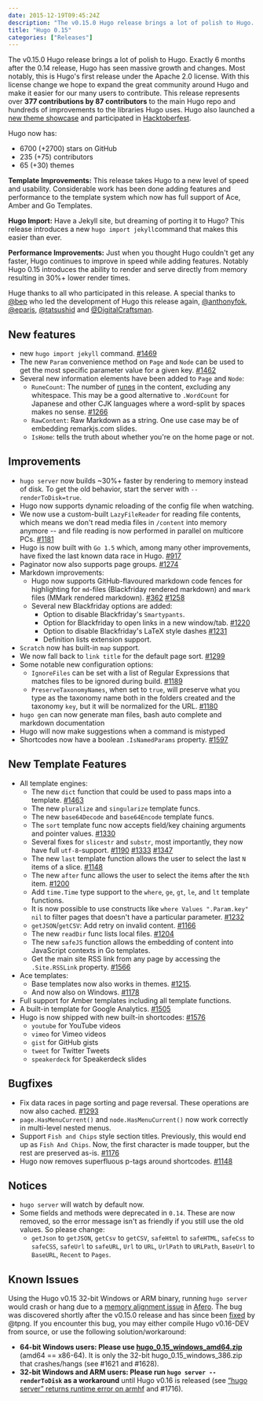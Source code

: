```yaml
---
date: 2015-12-19T09:45:24Z
description: "The v0.15.0 Hugo release brings a lot of polish to Hugo. Exactly 6 months after the 0.14 release, Hugo has seen massive growth and changes. Most notably, this is Hugo's first release under the Apache 2.0 license."
title: "Hugo 0.15"
categories: ["Releases"]
---
```


The v0.15.0 Hugo release brings a lot of polish to Hugo. Exactly 6 months after the 0.14 release, Hugo has seen massive growth and changes. Most notably, this is Hugo's first release under the Apache 2.0 license. With this license change we hope to expand the great community around Hugo and make it easier for our many users to contribute.  This release represents over **377 contributions by 87 contributors** to the main Hugo repo and hundreds of improvements to the libraries Hugo uses. Hugo also launched a [new theme showcase](http://themes.gohugo.io) and participated in [Hacktoberfest](https://hacktoberfest.digitalocean.com).

Hugo now has:
- 6700 (+2700) stars on GitHub
- 235 (+75) contributors
- 65 (+30) themes

**Template Improvements:** This release takes Hugo to a new level of speed and usability. Considerable work has been done adding features and performance to the template system which now has full support of Ace, Amber and Go Templates.

**Hugo Import:** Have a Jekyll site, but dreaming of porting it to Hugo? This release introduces a new `hugo import jekyll`command that makes this easier than ever.

**Performance Improvements:** Just when you thought Hugo couldn't get any faster, Hugo continues to improve in speed while adding features. Notably Hugo 0.15 introduces the ability to render and serve directly from memory resulting in 30%+ lower render times.

Huge thanks to all who participated in this release. A special thanks to [@bep](https://github.com/bep) who led the development of Hugo this release again, [@anthonyfok](https://github.com/anthonyfok), [@eparis](https://github.com/eparis), [@tatsushid](https://github.com/tatsushid) and [@DigitalCraftsman](https://github.com/digitalcraftsman/).

## New features
- new `hugo import jekyll` command. [#1469](https://github.com/spf13/hugo/pull/1469)
- The new `Param` convenience method on `Page` and `Node` can be used to get the most specific parameter value for a given key. [#1462](https://github.com/spf13/hugo/issues/1462)
- Several new information elements have been added to `Page` and `Node`:
  - `RuneCount`: The number of [runes](http://blog.golang.org/strings) in the content, excluding any whitespace. This may be a good alternative to `.WordCount`  for Japanese and other CJK languages where a word-split by spaces makes no sense.  [#1266](https://github.com/spf13/hugo/issues/1266)
  - `RawContent`: Raw Markdown as a string. One use case may be of embedding remarkjs.com slides.
  - `IsHome`: tells the truth about whether you're on the home page or not.

## Improvements
- `hugo server` now builds ~30%+ faster by rendering to memory instead of disk. To get the old behavior, start the server with `--renderToDisk=true`.
- Hugo now supports dynamic reloading of the config file when watching.
- We now use a custom-built `LazyFileReader` for reading file contents, which means we don't read media files in `/content` into memory anymore -- and file reading is now performed in parallel on multicore PCs. [#1181](https://github.com/spf13/hugo/issues/1181)
- Hugo is now built with `Go 1.5` which, among many other improvements, have fixed the last known data race in Hugo. [#917](https://github.com/spf13/hugo/issues/917)
- Paginator now also supports page groups. [#1274](https://github.com/spf13/hugo/issues/1274)
- Markdown improvements:
  - Hugo now supports GitHub-flavoured markdown code fences for highlighting for `md`-files (Blackfriday rendered markdown) and `mmark` files (MMark rendered markdown). [#362](https://github.com/spf13/hugo/issues/362) [#1258](https://github.com/spf13/hugo/issues/1258)
  - Several new Blackfriday options are added:
    - Option to disable Blackfriday's `Smartypants`.
    - Option for Blackfriday to open links in a new window/tab. [#1220](https://github.com/spf13/hugo/issues/1220)
    - Option to disable Blackfriday's LaTeX style dashes [#1231](https://github.com/spf13/hugo/issues/1231)
    - Definition lists extension support.
- `Scratch` now has built-in `map` support.
- We now fall back to `link title` for the default page sort. [#1299](https://github.com/spf13/hugo/issues/1299)
- Some notable new configuration options:
  -  `IgnoreFiles` can be set with a list of Regular Expressions that matches files to be ignored during build. [#1189](https://github.com/spf13/hugo/issues/1189)
  - `PreserveTaxonomyNames`, when set to `true`, will preserve what you type as the taxonomy name both in the folders created and the taxonomy `key`, but it will be normalized for the URL.  [#1180](https://github.com/spf13/hugo/issues/1180)
- `hugo gen` can now generate man files, bash auto complete and markdown documentation
- Hugo will now make suggestions when a command is mistyped
- Shortcodes now have a boolean `.IsNamedParams` property. [#1597](https://github.com/spf13/hugo/pull/1597)

## New Template Features
- All template engines:
  - The new `dict` function that could be used to pass maps into a template. [#1463](https://github.com/spf13/hugo/pull/1463)
  - The new `pluralize` and `singularize` template funcs.
  - The new `base64Decode` and `base64Encode` template funcs.
  - The `sort` template func now accepts field/key chaining arguments and pointer values. [#1330](https://github.com/spf13/hugo/issues/1330)
  - Several fixes for `slicestr` and `substr`, most importantly, they now have full `utf-8`-support. [#1190](https://github.com/spf13/hugo/issues/1190) [#1333](https://github.com/spf13/hugo/issues/1333) [#1347](https://github.com/spf13/hugo/issues/1347)
  - The new `last` template function allows the user to select the last `N` items of a slice. [#1148](https://github.com/spf13/hugo/issues/1148)
  - The new `after` func allows the user to select the items after the `Nth` item. [#1200](https://github.com/spf13/hugo/pull/1200)
  - Add `time.Time` type support to the `where`, `ge`, `gt`, `le`, and `lt` template functions.
  - It is now possible to use constructs like `where Values ".Param.key" nil` to filter pages that doesn't have a particular parameter. [#1232](https://github.com/spf13/hugo/issues/1232)
  - `getJSON`/`getCSV`: Add retry on invalid content. [#1166](https://github.com/spf13/hugo/issues/1166)
  -   The new `readDir` func lists local files. [#1204](https://github.com/spf13/hugo/pull/1204)
  - The new `safeJS` function allows the embedding of content into JavaScript contexts in Go templates.
  - Get the main site RSS link from any page by accessing the `.Site.RSSLink` property. [#1566](https://github.com/spf13/hugo/pull/1566)
- Ace templates:
  - Base templates now also works in themes. [#1215](https://github.com/spf13/hugo/issues/1215).
  - And now also on Windows. [#1178](https://github.com/spf13/hugo/issues/1178)
- Full support for Amber templates including all template functions.
- A built-in template for Google Analytics. [#1505](https://github.com/spf13/hugo/pull/1505)
- Hugo is now shipped with new built-in shortcodes: [#1576](https://github.com/spf13/hugo/issues/1576)
  - `youtube` for YouTube videos
  - `vimeo` for Vimeo videos
  - `gist` for GitHub gists
  - `tweet` for Twitter Tweets
  - `speakerdeck` for Speakerdeck slides

## Bugfixes
- Fix data races in page sorting and page reversal. These operations are now also cached. [#1293](https://github.com/spf13/hugo/issues/1293)
- `page.HasMenuCurrent()` and `node.HasMenuCurrent()` now work correctly in multi-level nested menus.
- Support `Fish and Chips` style section titles. Previously, this would end up as  `Fish And Chips`. Now, the first character is made toupper, but the rest are preserved as-is. [#1176](https://github.com/spf13/hugo/issues/1176)
- Hugo now removes superfluous p-tags around shortcodes. [#1148](https://github.com/spf13/hugo/issues/1148)

## Notices
- `hugo server` will watch by default now.
- Some fields and methods were deprecated in `0.14`. These are now removed, so the error message isn't as friendly if you still use the old values. So please change:
  -   `getJson` to `getJSON`, `getCsv` to `getCSV`, `safeHtml` to
    `safeHTML`, `safeCss` to `safeCSS`, `safeUrl` to `safeURL`, `Url` to `URL`,
    `UrlPath` to `URLPath`, `BaseUrl` to `BaseURL`, `Recent` to `Pages`.

## Known Issues

Using the Hugo v0.15 32-bit Windows or ARM binary, running `hugo server` would crash or hang due to a [memory alignment issue](https://golang.org/pkg/sync/atomic/#pkg-note-BUG) in [Afero](https://github.com/spf13/afero).  The bug was discovered shortly after the v0.15.0 release and has since been [fixed](https://github.com/spf13/afero/pull/23) by @tpng.  If you encounter this bug, you may either compile Hugo v0.16-DEV from source, or use the following solution/workaround:
- **64-bit Windows users: Please use [hugo_0.15_windows_amd64.zip](https://github.com/spf13/hugo/releases/download/v0.15/hugo_0.15_windows_amd64.zip)** (amd64 == x86-64).  It is only the 32-bit hugo_0.15_windows_386.zip that crashes/hangs (see #1621 and #1628).
- **32-bit Windows and ARM users: Please run `hugo server --renderToDisk` as a workaround** until Hugo v0.16 is released (see [“hugo server” returns runtime error on armhf](https://discuss.gohugo.io/t/hugo-server-returns-runtime-error-on-armhf/2293) and #1716).

